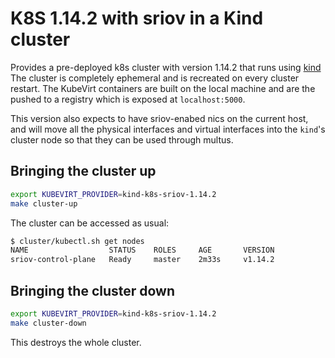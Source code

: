 # K8S 1.14.2 with sriov in a Kind cluster

Provides a pre-deployed k8s cluster with version 1.14.2 that runs using [kind](https://github.com/kubernetes-sigs/kind) The cluster is completely ephemeral and is recreated on every cluster restart. 
The KubeVirt containers are built on the local machine and are the pushed to a registry which is exposed at
`localhost:5000`.

This version also expects to have sriov-enabed nics on the current host, and will move all the physical interfaces and virtual interfaces into the `kind`'s cluster node so that they can be used through multus.

## Bringing the cluster up

```bash
export KUBEVIRT_PROVIDER=kind-k8s-sriov-1.14.2
make cluster-up
```

The cluster can be accessed as usual:

```bash
$ cluster/kubectl.sh get nodes
NAME                  STATUS    ROLES     AGE       VERSION
sriov-control-plane   Ready     master    2m33s     v1.14.2
```

## Bringing the cluster down

```bash
export KUBEVIRT_PROVIDER=kind-k8s-sriov-1.14.2
make cluster-down
```

This destroys the whole cluster. 

